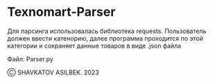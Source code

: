 # Texnomart-Parser

Для парсинга использовалась библиотека requests. Пользователь должен ввести катенорию, далее программа проходится по этой категории и сохраняет данные товаров в виде .json файла

Файл: Parser.py


Ⓒ SHAVKATOV ASILBEK. 2023

